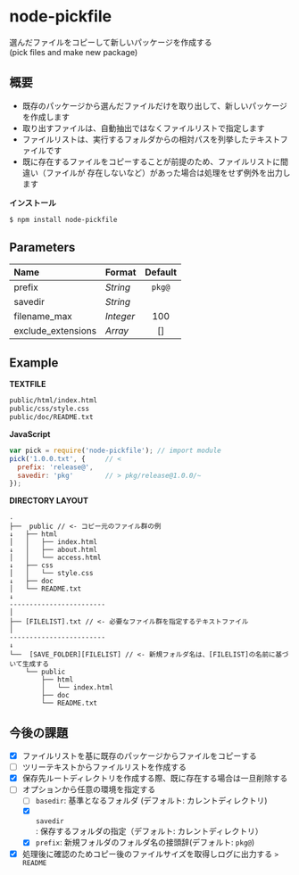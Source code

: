 # node-pickfile

選んだファイルをコピーして新しいパッケージを作成する  
(pick files and make new package)

## 概要

- 既存のパッケージから選んだファイルだけを取り出して、新しいパッケージを作成します
- 取り出すファイルは、自動抽出ではなくファイルリストで指定します
- ファイルリストは、実行するフォルダからの相対パスを列挙したテキストファイルです
- 既に存在するファイルをコピーすることが前提のため、ファイルリストに間違い（ファイルが
存在しないなど）があった場合は処理をせず例外を出力します


__インストール__

```sh
$ npm install node-pickfile
```

## Parameters
|Name|Format|Default|
|:-|:-|:-:|
|prefix|_String_|`pkg@`|
|savedir|_String_||
|filename_max|_Integer_|100|
|exclude_extensions|_Array_|[]|

## Example

__TEXTFILE__

```txt
public/html/index.html
public/css/style.css
public/doc/README.txt
```

__JavaScript__

```js
var pick = require('node-pickfile'); // import module
pick('1.0.0.txt', {     // <
  prefix: 'release@',
  savedir: 'pkg'        // > pkg/release@1.0.0/~
});
```


__DIRECTORY LAYOUT__

```
.
├──  public // <- コピー元のファイル群の例
↓   ├── html
│   │   ├── index.html
↓   │   ├── about.html
│   │   └── access.html
↓   ├── css
│   │   └── style.css
↓   ├── doc
│   └── README.txt
↓
---︎---------------------
│
├── [FILELIST].txt // <- 必要なファイル群を指定するテキストファイル
│
---︎---------------------
↓
└──  [SAVE_FOLDER][FILELIST] // <- 新規フォルダ名は、[FILELIST]の名前に基づいて生成する
    └── public
        ├── html
        │   └── index.html
        ├── doc
        └── README.txt
```


## 今後の課題

- [x] ファイルリストを基に既存のパッケージからファイルをコピーする
- [ ] ツリーテキストからファイルリストを作成する
- [x] 保存先ルートディレクトリを作成する際、既に存在する場合は一旦削除する
- [ ] オプションから任意の環境を指定する
    - [ ] `basedir`: 基準となるフォルダ (デフォルト: カレントディレクトリ)
    - [x] `savedir`: 保存するフォルダの指定（デフォルト: カレントディレクトリ）
    - [x] `prefix`: 新規フォルダのフォルダ名の接頭辞(デフォルト: `pkg@`)
- [x] 処理後に確認のためコピー後のファイルサイズを取得しログに出力する `> README`
